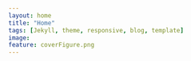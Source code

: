 ```yaml
---
layout: home
title: "Home"
tags: [Jekyll, theme, responsive, blog, template]
image:
feature: coverFigure.png
---
```

